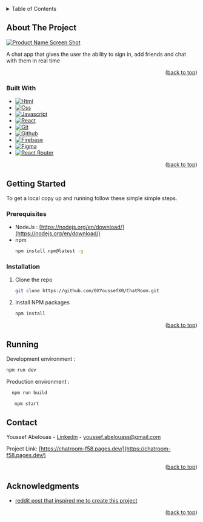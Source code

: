 
<a name="readme-top"></a>
<!-- TABLE OF CONTENTS -->
<details>
  <summary>Table of Contents</summary>
  <ol>
    <li>
      <a href="#about-the-project">About The Project</a>
      <ul>
        <li><a href="#built-with">Built With</a></li>
      </ul>
    </li>
    <li>
      <a href="#getting-started">Getting Started</a>
      <ul>
        <li><a href="#prerequisites">Prerequisites</a></li>
        <li><a href="#installation">Installation</a></li>
      </ul>
    </li>
    <li><a href="#running">Running</a></li>
    <li><a href="#contact">Contact</a></li>
    <li><a href="#acknowledgments">Acknowledgments</a></li>
  </ol>
</details>



<!-- ABOUT THE PROJECT -->
## About The Project

[![Product Name Screen Shot][Demo]](https://example.com)

A chat app that gives the user the ability to sign in, add friends and chat with them in real time

<p align="right">(<a href="#readme-top">back to top</a>)</p>



### Built With

* [![Html][Html]][Html-url]
* [![Css][Css]][Css-url]
* [![Javascript][Javascript]][Javascript-url]
* [![React][React]][React-url]
* [![Git][Git]][Git-url]
* [![Github][Github]][Github-url]
* [![Firebase][Firebase]][Firebase-url]
* [![Figma][Figma]][Figma-url]
* [![React Router][React Router]][ReactRouter-url]


<p align="right">(<a href="#readme-top">back to top</a>)</p>



<!-- GETTING STARTED -->
## Getting Started

To get a local copy up and running follow these simple simple steps.

### Prerequisites

* NodeJs : [https://nodejs.org/en/download/](https://nodejs.org/en/download/)
* npm
  ```sh
  npm install npm@latest -g
  ```

### Installation

1. Clone the repo
   ```sh
   git clone https://github.com/0XYoussefX0/ChatRoom.git
   ```
2. Install NPM packages
   ```sh
   npm install
   ```

<p align="right">(<a href="#readme-top">back to top</a>)</p>


## Running

Development environment : 
  ```sh
  npm run dev
  ```
Production environment : 
 ```sh
   npm run build
   ```
```sh
   npm start
   ```

<!-- CONTACT -->
## Contact

Youssef Abelouas - [Linkedin](https://www.linkedin.com/) - youssef.abelouass@gmail.com

Project Link: [https://chatroom-f58.pages.dev/](https://chatroom-f58.pages.dev/)

<p align="right">(<a href="#readme-top">back to top</a>)</p>



<!-- ACKNOWLEDGMENTS -->
## Acknowledgments

* [reddit post that inspired me to create this project](https://www.reddit.com/r/reactjs/comments/gi1rsc/interactive_paycard_using_react_hooks/)

<p align="right">(<a href="#readme-top">back to top</a>)</p>



<!-- MARKDOWN LINKS & IMAGES -->
<!-- https://www.markdownguide.org/basic-syntax/#reference-style-links -->
[Demo]: images/screenshot.png
[Html]: https://img.shields.io/badge/HTML-000000?style=for-the-badge&logo=html5
[Html-url]: https://developer.mozilla.org/en-US/docs/Web/HTML
[Css]: https://img.shields.io/badge/CSS-000000?style=for-the-badge&logo=css3&logoColor=%231572B6
[Css-url]: https://developer.mozilla.org/en-US/docs/Web/CSS
[Javascript]: https://img.shields.io/badge/JAVASCRIPT-000000?style=for-the-badge&logo=javascript
[Javascript-url]: https://developer.mozilla.org/en-US/docs/Web/JavaScript
[React]: https://img.shields.io/badge/REACT-000000?style=for-the-badge&logo=react
[React-url]: https://react.dev/
[Git]: https://img.shields.io/badge/GIT-000000?style=for-the-badge&logo=git
[Git-url]: https://git-scm.com/
[Github]: https://img.shields.io/badge/GITHUB-000000?style=for-the-badge&logo=github
[Github-url]: https://github.com/
[Firebase]: https://img.shields.io/badge/FIREBASE-000000?style=for-the-badge&logo=firebase
[Firebase-url]: https://firebase.google.com/
[Figma]: https://img.shields.io/badge/FIGMA-000000?style=for-the-badge&logo=figma
[Figma-url]: https://www.figma.com/
[React Router]: https://img.shields.io/badge/REACT_ROUTER-000000?style=for-the-badge&logo=react%20router
[ReactRouter-url]: https://reactrouter.com/en/main

